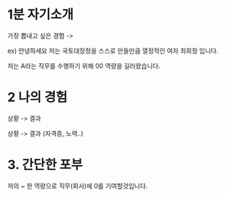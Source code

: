 # 1분  자기소개

가장 뽑내고 싶은 경험 -> 

ex) 안녕하세요 저는 국토대장정을 스스로 만들만큼 열정적인 여자 최희정 입니다.

저는 A라는 직무를 수행하기 위해 00 역량을 길러왔습니다.

# 2 나의 경험

상황 -> 결과

상황 -> 결과 (자격증, 노력..)

# 3. 간단한 포부

저의 ~ 한 역량으로 직무(회사)에 0를 기여할것입니다.